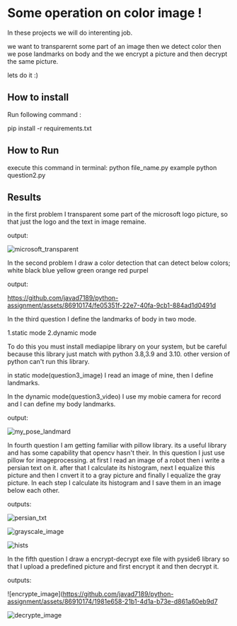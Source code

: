 
# Some operation on color image !
In these projects we will do interenting job.

we want to transparernt some part of an image then we detect color then we pose landmarks on body and the we encrypt a picture and then decrypt the same picture.

lets do it :)


## How to install
Run following command :

pip install -r requirements.txt


## How to Run
execute this command in terminal:
python file_name.py
example python question2.py

## Results

in the first problem I transparent some part of the microsoft logo picture, so that just the logo and the text in image remaine.

output:

![microsoft_transparent](https://github.com/javad7189/python-assignment/assets/86910174/47ea212b-e827-4cbb-b98c-9da08936c8a8)



In the second problem I draw a color detection that can detect below colors;
white
black
blue
yellow
green
orange
red
purpel

output:




https://github.com/javad7189/python-assignment/assets/86910174/fe05351f-22e7-40fa-9cb1-884ad1d0491d



In the third question I define the landmarks of body in two mode.

1.static mode
2.dynamic mode

To do this you must install mediapipe library on your system, but be careful because 
this library just match with python 3.8,3.9 and 3.10. other version of python can't run this library.

in static mode(question3_image) I read an image of mine, then I define landmarks.

In the dynamic mode(question3_video) I use my mobie camera for record and I can define my body landmarks.

output:

![my_pose_landmard](https://github.com/javad7189/python-assignment/assets/86910174/c36c1263-2d74-4d17-8c9d-9f6366438886)



In fourth question I am getting familiar with pillow library. its a useful library and has some capability that opencv hasn't their.
In this question I just use pillow for imageprocessing.
at first I read an image of a robot then i write a persian text on it. after that I calculate its histogram, next I equalize
this picture and then I cnvert it to a gray picture and finally I equalize the gray picture. In each step I calculate its 
histogram and I save them in an image below each other.

outputs:

![persian_txt](https://github.com/javad7189/python-assignment/assets/86910174/88ad19a4-1db4-4cf7-9508-cbf548235395)


![grayscale_image](https://github.com/javad7189/python-assignment/assets/86910174/eeefebf8-bd82-4470-bea9-af28ff208d96)


![hists](https://github.com/javad7189/python-assignment/assets/86910174/c2891708-c767-4bdd-bc65-f94ad3282456)



In the fifth question I draw  a encrypt-decrypt exe file with pyside6 library so that I upload a predefined picture and
first encrypt it and then decrypt it.

outputs:


![encrypte_image](https://github.com/javad7189/python-assignment/assets/86910174/1981e658-21b1-4d1a-b73e-d861a60eb9d7


![decrypte_image](https://github.com/javad7189/python-assignment/assets/86910174/fed6971c-9d62-43f2-9208-3ac88efb6c87)















